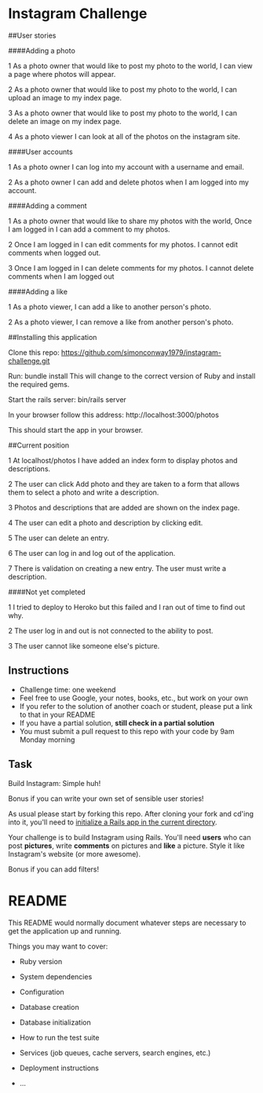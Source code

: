 Instagram Challenge
===================

##User stories


####Adding a photo

1
As a photo owner that would like to post my photo to the world,
I can view a page where photos will appear.

2
As a photo owner that would like to post my photo to the world,
I can upload an image to my index page.

3
As a photo owner that would like to post my photo to the world,
I can delete an image on my index page.

4
As a photo viewer I can look at all of the photos on the instagram site.


####User accounts

1
As a photo owner I can log into my account with a username and email.

2
As a photo owner I can add and delete photos when I am logged into my account.


####Adding a comment

1
As a photo owner that would like to share my photos with the world,
Once I am logged in I can add a comment to my photos.

2
Once I am logged in I can edit comments for my photos.
I cannot edit comments when logged out.

3
Once I am logged in I can delete comments for my photos.
I cannot delete comments when I am logged out


####Adding a like

1
As a photo viewer, I can add a like to another person's photo.

2
As a photo viewer, I can remove a like from another person's photo.



##Installing this application

Clone this repo: https://github.com/simonconway1979/instagram-challenge.git

Run: bundle install
This will change to the correct version of Ruby and install the required gems.

Start the rails server: bin/rails server

In your browser follow this address:
http://localhost:3000/photos

This should start the app in your browser.


##Current position

1
At localhost/photos I have added an index form to display photos and descriptions.

2
The user can click Add photo and they are taken to a form that allows them to select a photo and write a description.

3
Photos and descriptions that are added are shown on the index page.

4
The user can edit a photo and description by clicking edit.

5
The user can delete an entry.

6
The user can log in and log out of the application.

7
There is validation on creating a new entry. The user must write a description.



####Not yet completed

1
I tried to deploy to Heroko but this failed and I ran out of time to find out why.

2
The user log in and out is not connected to the ability to post.

3
The user cannot like someone else's picture.













Instructions
-------
* Challenge time: one weekend
* Feel free to use Google, your notes, books, etc., but work on your own
* If you refer to the solution of another coach or student, please put a link to that in your README
* If you have a partial solution, **still check in a partial solution**
* You must submit a pull request to this repo with your code by 9am Monday morning

Task
-----

Build Instagram: Simple huh!

Bonus if you can write your own set of sensible user stories!

As usual please start by forking this repo. After cloning your fork and cd'ing into it, you'll need to [initialize a Rails app in the current directory](http://blog.jasonmeridth.com/posts/create-rails-application-in-current-directory/).

Your challenge is to build Instagram using Rails. You'll need **users** who can post **pictures**, write **comments** on pictures and **like** a picture. Style it like Instagram's website (or more awesome).

Bonus if you can add filters!


# README

This README would normally document whatever steps are necessary to get the
application up and running.

Things you may want to cover:

* Ruby version

* System dependencies

* Configuration

* Database creation

* Database initialization

* How to run the test suite

* Services (job queues, cache servers, search engines, etc.)

* Deployment instructions

* ...
